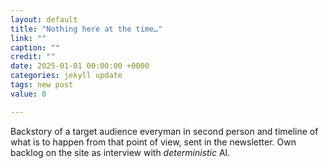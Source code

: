 ```yaml
---
layout: default
title: "Nothing here at the time…"
link: ""
caption: ""
credit: ""
date: 2025-01-01 00:00:00 +0000
categories: jekyll update
tags: new post
value: 0

---
```

Backstory of a target audience everyman in second person <!-- possibly your friend or Moshiach --> and timeline of what is to happen from that point of view, sent in the newsletter.
Own backlog on the site as interview with <i>deterministic</i> AI.

